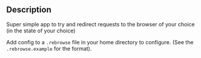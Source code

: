 ## Description
Super simple app to try and redirect requests to the browser of your choice (in the state of your choice)

Add config to a `.rebrowse` file in your home directory to configure. (See the `.rebrowse.example` for the format).
